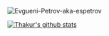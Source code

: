 <p align="left"> <img src="https://komarev.com/ghpvc/?username=Evgueni-Petrov-aka-espetrov&label=Views&color=blue&style=plastic" alt="Evgueni-Petrov-aka-espetrov" /> </p>

<a href="https://github.com/Evgueni-Petrov-aka-espetrov">
 <img align="center" src="https://github-readme-stats.vercel.app/api?username=Evgueni-Petrov-aka-espetrov&show_icons=true&theme=dark&line_height=27" alt="Thakur's github stats"/>
</a>
